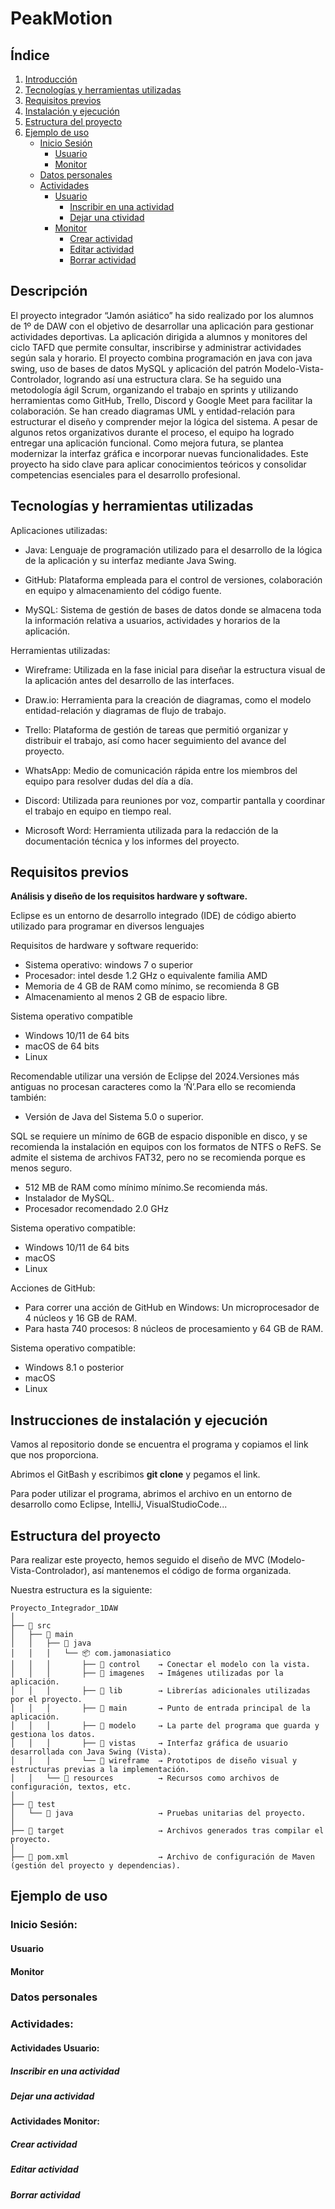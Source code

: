 # PeakMotion

## Índice
1. [Introducción](#descripción)
2. [Tecnologías y herramientas utilizadas](#tecnologías-y-herramientas-utilizadas)
3. [Requisitos previos](#requisitos-previos)
4. [Instalación y ejecución](#instrucciones-de-instalación-y-ejecución)
5. [Estructura del proyecto](#estructura-del-proyecto)
6. [Ejemplo de uso](#ejemplo-de-uso)
   * [Inicio Sesión](#inicio-sesión)
     * [Usuario](#usuario)
     * [Monitor](#monitor)
   * [Datos personales](#datos-personales)
   * [Actividades](#actividades)
     * [Usuario](#actividades-usuario)
       * [Inscribir en una actividad](#inscribir-en-una-actividad)
       * [Dejar una ctividad](#dejar-una-actividad)
     * [Monitor](#actividades-monitor)
       * [Crear actividad](#crear-actividad)
       * [Editar actividad](#editar-actividad)
       * [Borrar actividad](#borrar-actividad)
 
## Descripción

El proyecto integrador “Jamón asiático” ha sido realizado por los alumnos de 1º de DAW con el objetivo de desarrollar una aplicación para gestionar actividades deportivas. La aplicación dirigida a alumnos y monitores del ciclo TAFD que permite consultar, inscribirse y administrar actividades según sala y horario. El proyecto combina programación en java con java swing, uso de bases de datos MySQL y aplicación del patrón Modelo-Vista-Controlador, logrando así una estructura clara. Se ha seguido una metodología ágil Scrum, organizando el trabajo en sprints y utilizando herramientas como GitHub, Trello, Discord y Google Meet para facilitar la colaboración. Se han creado diagramas UML y entidad-relación para estructurar el diseño y comprender mejor la lógica del sistema. A pesar de algunos retos organizativos durante el proceso, el equipo ha logrado entregar una aplicación funcional. Como mejora futura, se plantea modernizar la interfaz gráfica e incorporar nuevas funcionalidades. Este proyecto ha sido clave para aplicar conocimientos teóricos y consolidar competencias esenciales para el desarrollo profesional.

## Tecnologías y herramientas utilizadas

Aplicaciones utilizadas:
- Java: Lenguaje de programación utilizado para el desarrollo de la lógica de la aplicación y su interfaz mediante Java Swing.

- GitHub: Plataforma empleada para el control de versiones, colaboración en equipo y almacenamiento del código fuente.

- MySQL: Sistema de gestión de bases de datos donde se almacena toda la información relativa a usuarios, actividades y horarios de la aplicación.

Herramientas utilizadas:

- Wireframe: Utilizada en la fase inicial para diseñar la estructura visual de la aplicación antes del desarrollo de las interfaces.

- Draw.io: Herramienta para la creación de diagramas, como el modelo entidad-relación y diagramas de flujo de trabajo.

- Trello: Plataforma de gestión de tareas que permitió organizar y distribuir el trabajo, así como hacer seguimiento del avance del proyecto.

- WhatsApp: Medio de comunicación rápida entre los miembros del equipo para resolver dudas del día a día.

- Discord: Utilizada para reuniones por voz, compartir pantalla y coordinar el trabajo en equipo en tiempo real.

- Microsoft Word: Herramienta utilizada para la redacción de la documentación técnica y los informes del proyecto.

## Requisitos previos
**Análisis y diseño de los requisitos hardware y software.**

Eclipse es un entorno de desarrollo integrado (IDE) de código abierto utilizado para programar en diversos lenguajes

Requisitos de hardware y software requerido:
* Sistema operativo: windows 7 o superior
* Procesador: intel desde 1.2 GHz o equivalente familia AMD
* Memoria de 4 GB de RAM como mínimo, se recomienda 8 GB 
* Almacenamiento al menos 2 GB de espacio libre.

Sistema operativo compatible
* Windows 10/11 de 64 bits
* macOS de 64 bits
* Linux 

Recomendable utilizar una versión de Eclipse del 2024.Versiones más antiguas no procesan caracteres como la ‘Ñ’.Para ello se recomienda también:
* Versión de Java del Sistema 5.0 o superior.

SQL se requiere un mínimo de 6GB de espacio disponible en disco, y se recomienda la instalación en equipos con los formatos de NTFS o ReFS. Se admite el sistema de archivos FAT32, pero no se recomienda porque es menos seguro.
* 512 MB de RAM como mínimo mínimo.Se recomienda más.
* Instalador de MySQL.
* Procesador recomendado 2.0 GHz

Sistema operativo compatible:
* Windows 10/11 de 64 bits
* macOS 
* Linux 

Acciones de GitHub:
* Para correr una acción de GitHub en Windows: Un microprocesador de 4 núcleos y 16 GB de RAM.
* Para hasta 740 procesos: 8 núcleos de procesamiento y 64 GB de RAM.

Sistema operativo compatible:
* Windows 8.1 o posterior
* macOS 
* Linux

## Instrucciones de instalación y ejecución
Vamos al repositorio donde se encuentra el programa y copiamos el link que nos proporciona.

Abrimos el GitBash y escribimos **git clone** y pegamos el link.

Para poder utilizar el programa, abrimos el archivo en un entorno de desarrollo como Eclipse, IntelliJ, VisualStudioCode...

## Estructura del proyecto
Para realizar este proyecto, hemos seguido el diseño de MVC (Modelo-Vista-Controlador), así mantenemos el código de forma organizada.

Nuestra estructura es la siguiente:

```
Proyecto_Integrador_1DAW
│
├── 📂 src
│   ├── 📂 main
│   │   ├── 📂 java
│   │   │   └── 📦 com.jamonasiatico
│   │   │       ├── 📁 control    → Conectar el modelo con la vista.
│   │   │       ├── 📁 imagenes   → Imágenes utilizadas por la aplicación.
│   │   │       ├── 📁 lib        → Librerías adicionales utilizadas por el proyecto.
│   │   │       ├── 📁 main       → Punto de entrada principal de la aplicación.
│   │   │       ├── 📁 modelo     → La parte del programa que guarda y gestiona los datos.
│   │   │       ├── 📁 vistas     → Interfaz gráfica de usuario desarrollada con Java Swing (Vista).
│   │   │       └── 📁 wireframe  → Prototipos de diseño visual y estructuras previas a la implementación.
│   │   └── 📂 resources          → Recursos como archivos de configuración, textos, etc.
│
├── 📂 test
│   └── 📂 java                   → Pruebas unitarias del proyecto.
│
├── 📂 target                     → Archivos generados tras compilar el proyecto.
│
├── 📄 pom.xml                    → Archivo de configuración de Maven (gestión del proyecto y dependencias).
``` 

## Ejemplo de uso

### Inicio Sesión:
#### Usuario
#### Monitor
### Datos personales
### Actividades:
#### Actividades Usuario:
##### Inscribir en una actividad
##### Dejar una actividad

#### Actividades Monitor:
##### Crear actividad
##### Editar actividad
##### Borrar actividad
